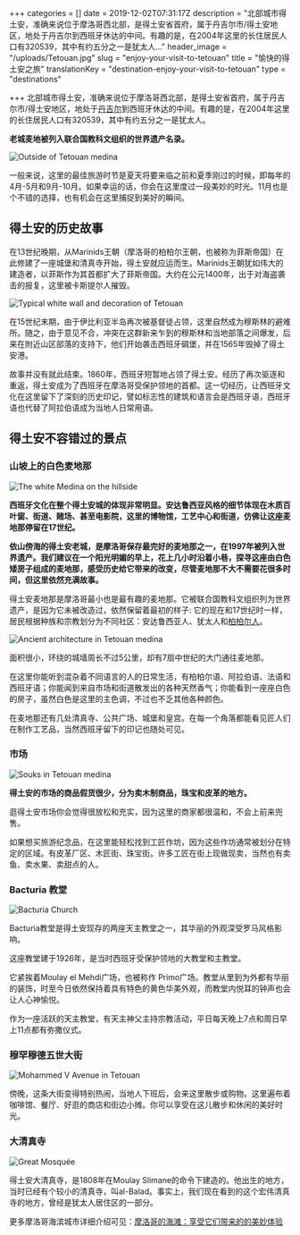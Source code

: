 +++
categories = []
date = 2019-12-02T07:31:17Z
description = "北部城市得土安，准确来说位于摩洛哥西北部，是得土安省首府，属于丹吉尔市/得土安地区，地处于丹吉尔到西班牙休达的中间。有趣的是，在2004年这里的长住居民人口有320539，其中有约五分之一是犹太人..."
header_image = "/uploads/Tetouan.jpg"
slug = "enjoy-your-visit-to-tetouan"
title = "愉快的得土安之旅"
translationKey = "destination-enjoy-your-visit-to-tetouan"
type = "destinations"

+++
北部城市得土安，准确来说位于摩洛哥西北部，是得土安省首府，属于丹吉尔市/得土安地区，地处于[丹吉尔](/zh/destinations/tangier/ "丹吉尔")到西班牙休达的中间。有趣的是，在2004年这里的长住居民人口有320539，其中有约五分之一是犹太人。

**老城麦地被列入联合国教科文组织的世界遗产名录。**

![Outside of Tetouan medina](/uploads/Tetouan3.jpg "Outside of Tetouan medina")

一般来说，这里的最佳旅游时节是夏天将要来临之前和夏季刚过的时候，即每年的4月-5月和9月-10月。如果幸运的话，你会在这里度过一段美妙的时光。11月也是个不错的选择，也有机会在这里捕捉到美好的瞬间。

## **得土安的历史故事**

在13世纪晚期，从Marinids王朝（摩洛哥的柏柏尔王朝，也被称为菲斯帝国）在此修建了一座城堡和清真寺开始，得土安就应运而生。Marinids王朝犹如伟大的建造者，以菲斯作为其首都扩大了菲斯帝国。大约在公元1400年，出于对海盗袭击的报复，这里被卡斯提尔人摧毁。

![Typical white wall and decoration of Tetouan](/uploads/Tetouan1.jpg "Typical white wall and decoration of Tetouan")

在15世纪末期，由于伊比利亚半岛再次被基督徒占领，这里自然成为穆斯林的避难所。随之，由于意见不合，冲突在这群新来乍到的穆斯林和当地部落之间爆发，后来在附近山区部落的支持下，他们开始袭击西班牙碉堡，并在1565年毁掉了得土安港。

故事并没有就此结束。1860年，西班牙短暂地占领了得土安。经历了再次驱逐和重返，得土安成为了西班牙在摩洛哥受保护领地的首都。这一切经历，让西班牙文化在这里留下了深刻的历史印记，譬如标志性的建筑和语言会是西班牙语，西班牙语也代替了阿拉伯语成为当地人日常用语。

## **得土安不容错过的景点**

### **山坡上的白色麦地那**

![The white Medina on the hillside](/uploads/Tetouan5.jpg "The white Medina on the hillside")

**西班牙文化在整个得土安城的体现非常明显。安达鲁西亚风格的细节体现在木质百叶窗、街道、赌场、甚至电影院，这里的博物馆，工艺中心和街道，仿佛让这座麦地那停留在17世纪。**

**依山傍海的得土安老城，是摩洛哥保存最完好的麦地那之一，在1997年被列入世界遗产。我们建议在一个阳光明媚的早上，花上几小时沿着小巷，探寻这座由白色矮房子组成的麦地那，感受历史给它带来的改变，尽管麦地那不大不需要花很多时间，但这里依然充满故事。**

得土安麦地那是摩洛哥最小也是最有趣的麦地那。它被联合国教科文组织列为世界遗产，是因为它未被改造过，依然保留着最初的样子: 它的现在和17世纪时一样，居民根据种族和宗教划分为不同社区：安达鲁西亚人、犹太人和[柏柏尔人](/zh/blog/what-do-you-know-about-the-berber-people/ "柏柏尔人")。

![Ancient architecture in Tetouan medina](/uploads/Tetouan12.jpg "Ancient architecture in Tetouan medina")

面积很小，环绕的城墙周长不过5公里，却有7扇中世纪的大门通往麦地那。

在这里你能听到混杂着不同语言的人的日常生活，有柏柏尔语、阿拉伯语、法语和西班牙语；你能闻到来自市场和街道散发出的各种天然香气；你能看到一座座白色的房子，虽然白色是这里的主色调，不过也不乏其他各种颜色。

在麦地那还有几处清真寺、公共广场、城堡和皇宫。在每一个角落都能看见匠人们在制作工艺品，当然西班牙留下的印记也随处可见。

### **市场**

![Souks in Tetouan medina](/uploads/Tetouan6.jpg "Souks in Tetouan medina")

**得土安的市场的商品假货很少，分为卖木制商品，珠宝和皮革的地方。**

逛得土安市场你会觉得很放松和充实，因为这里的商家都很温和，不会上前来兜售。

如果想买旅游纪念品，在这里能轻松找到工匠作坊，因为这些作坊通常被划分在特定的区域。有皮革厂区、木匠街、珠宝街。许多工匠在街上现做现卖，当然也有卖鱼、卖水果、卖甜点的人。

### **Bacturia 教堂**

![Bacturia Church](/uploads/Tetouan7.jpg "Bacturia Church")

Bacturia教堂是得土安现存的两座天主教堂之一，其华丽的外观深受罗马风格影响。

这座教堂建于1926年，是当时西班牙受保护领地的大教堂和主教堂。

它紧挨着Moulay el Mehdi广场，也被称作 Primo广场。教堂从里到为外都有华丽的装饰，时至今日依然保持着具有特色的黄色华美外观，而教堂内悦耳的钟声也会让人心神愉悦。

作为一座活跃的天主教堂，有天主神父主持宗教活动，平日每天晚上7点和周日早上11点都有弥撒仪式。

### **穆罕穆德五世大街**

![Mohammed V Avenue in Tetouan](/uploads/Tetouan13.jpg "Mohammed V Avenue in Tetouan")

傍晚，这条大街变得特别热闹，当地人下班后，会来这里散步或购物。这里遍布着咖啡馆、餐厅、好逛的商店和街边小摊。你可以享受在这儿散步和休闲的美好时光。

### **大清真寺**

![Great Mosquée](/uploads/Tetouan9.jpg "Great Mosquée")

得土安大清真寺，是1808年在Moulay Slimane的命令下建造的。他出生的地方，当时已经有个较小的清真寺，叫al-Balad。事实上，我们现在看到的这个宏伟清真寺的地方，曾经是犹太人居住区的一部分。

更多摩洛哥海滨城市详细介绍可见：[摩洛哥的海滩：享受它们带来的的美妙体验](/zh/destinations/enjoy-the-incredible-experience-of-visiting-the-moroccan-beaches/ "摩洛哥的海滩：享受它们带来的的美妙体验")